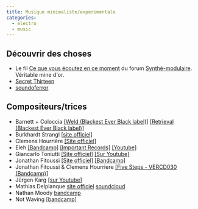 ```yaml
---
title: Musique minimaliste/expérimentale
categories:
  - electro
  - music
---
```


## Découvrir des choses

- Le fil [Ce que vous écoutez en ce moment](http://www.synthe-modulaire.com/t449-ce-que-vous-ecoutez-en-ce-moment) du forum [Synthé-modulaire](http://www.synthe-modulaire.com/). Véritable mine d'or.
- [Secret Thirteen](http://secretthirteen.org/)
- [soundoferror](https://www.mixcloud.com/soundoferror/)

## Compositeurs/trices

- Barnett + Coloccia
  [[Weld (Blackest Ever Black label)]](https://blackesteverblack.bandcamp.com/album/weld-3)
  [[Retrieval (Blackest Ever Black label)]](https://blackesteverblack.bandcamp.com/album/retrieval-2)
- Burkhardt Strangl
  [[site officiel]](http://stangl.klingt.org/)
- Clemens Hourrière
  [[Site officiel]](http://www.korrect-sounds.com/)
- Eleh
  [[Bandcamp]](https://eleh.bandcamp.com/)
  [[Important Records]](http://importantrecords.com/artist/eleh)
  [[Youtube]](https://www.youtube.com/results?search_query=eleh)
- Giancarlo Toniutti
  [[Site officiel]](http://www.quasi-rn.org/)
  [[Sur Youtube]](https://www.youtube.com/results?search_query=Giancarlo+Toniutti)
- Jonathan Fitoussi
  [[Site officiel]](http://www.jfitoussi.eu/)
  [[Bandcamp]](https://jfitoussi.bandcamp.com/)
- Jonathan Fitoussi & Clemens Hourriere
  [[Five Steps - VERCD030 (Bandcamp)]](http://shop.versatilerecords.com/album/five-steps-vercd030)
- Jürgen Karg
  [[sur Youtube]](https://www.youtube.com/results?search_query=J%C3%BCrgen+Karg)
- Mathias Delplanque
  [site officiel](http://www.mathiasdelplanque.com/)
  [soundcloud](https://soundcloud.com/mathias-delplanque)
- Nathan Moody
	[bandcamp](https://nathanmoody.bandcamp.com/)
- Not Waving
  [[bandcamp]](https://notwavingmusic.bandcamp.com/)